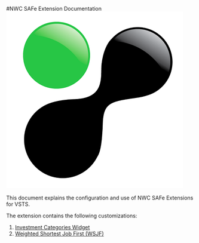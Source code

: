 #NWC SAFe Extension Documentation
![NWC Logo](images/logo.png)

This document explains the configuration and use of NWC SAFe Extensions for VSTS.

The extension contains the following customizations:
1. [Investment Categories Widget](./InvestmentCategoriesWidget.md)
1. [Weighted Shortest Job First (WSJF)](./WSJF.md)